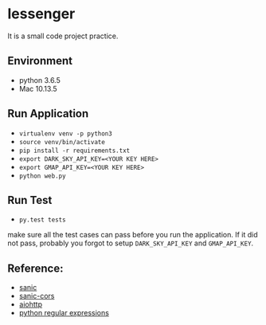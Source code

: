 # lessenger

It is a small code project practice.


## Environment
* python 3.6.5
* Mac 10.13.5

## Run Application
* `virtualenv venv -p python3`
* `source venv/bin/activate`
* `pip install -r requirements.txt`
* `export DARK_SKY_API_KEY=<YOUR KEY HERE>`
* `export GMAP_API_KEY=<YOUR KEY HERE>`
* `python web.py`

## Run Test
* `py.test tests`

make sure all the test cases can pass before you run the application.
If it did not pass, probably you forgot to setup `DARK_SKY_API_KEY` and `GMAP_API_KEY`.

## Reference:

* [sanic](https://github.com/channelcat/sanic)
* [sanic-cors](https://github.com/ashleysommer/sanic-cors)
* [aiohttp](https://github.com/aio-libs/aiohttp)
* [python regular expressions](https://docs.python.org/3/library/re.html)